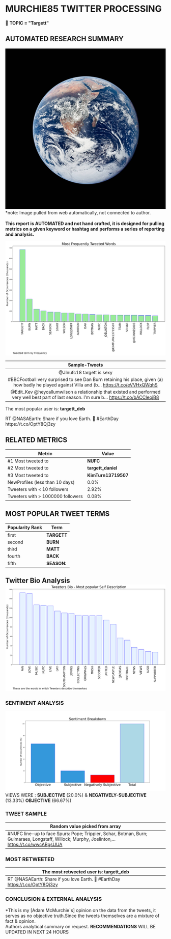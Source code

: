 # MURCHIE85 TWITTER PROCESSING 
&#x1F34E; **TOPIC = "Targett"**

## AUTOMATED RESEARCH SUMMARY

![image](assets/2023-04-27hashtagImage.png)*note: Image pulled from web automatically, not connected to author.
<br></br>
<b> This report is AUTOMATED and not hand crafted, it is designed for pulling metrics on a given keyword or hashtag and performs a series of reporting and analysis.</b>



![image](assets/2023-04-27TWEETS.png)



|                **Sample-Tweets**        |
| :-------------: |
| @JInufc18 targett is sexy |
| #BBCFootball very surprised to see Dan Burn retaining his place, given (a) how badly he played against Villa and (b… https://t.co/eVVHxQWqhS |
| @Edit_Kev @heycallumwilson a relationship that existed and performed very well best part of last season. I’m sure b… https://t.co/bACCIeojB8 |

The most popular user is: **targett_deb**
<div class="alert alert-block alert-danger"> RT @NASAEarth: Share if you love Earth. 💚 #EarthDay https://t.co/OptY8Qj3zy</div>

## RELATED METRICS<br>
| Metric | Value |
| ------------- | ------------- |
| #1 Most tweeted to  | **NUFC** |
| #2 Most tweeted to  | **targett_daniel** |
| #3 Most tweeted to  | **KimTurn13719507** |
| NewProfiles (less than 10 days) | 0.0%  |
| Tweeters with < 10 followers  | 2.92%|
| Tweeters with > 1000000 followers  | 0.08%  |



## MOST POPULAR TWEET TERMS 


| Popularity Rank  | Term |
| ------------- | ------------- |
| first  | **TARGETT**  |
| second  | **BURN**  |
| third  | **MATT** |
| fourth  | **BACK**  |
| fifth  | **SEASON:**  |


## Twitter Bio Analysis![image](assets/2023-04-27BIO.png)
### SENTIMENT ANALYSIS
![image](assets/2023-04-27sentiment.png)
VIEWS WERE : **SUBJECTIVE**  (20.0%) & **NEGATIVELY-SUBJECTIVE** (13.33%) **OBJECTIVE** (66.67%)

### TWEET SAMPLE 
| Random value picked from array |
| ------------- |
|#NUFC line-up to face Spurs: Pope; Trippier, Schar, Botman, Burn; Guimaraes, Longstaff, Willock; Murphy, Joelinton,… https://t.co/wwcABgsUUA |

### MOST RETWEETED 

| The most retweeted user is: **targett_deb**  |
| ------------- |
| RT @NASAEarth: Share if you love Earth. 💚 #EarthDay https://t.co/OptY8Qj3zy |

### CONCLUSION & EXTERNAL ANALYSIS

*This is my [Adam McMurchie`s] opinion on the data from the tweets, it serves as no objective truth.Since the tweets themselves are a mixture of fact & opinion.<br>
Authors analytical summary on request.
**RECOMMENDATIONS** WILL BE UPDATED IN NEXT  24 HOURS <br>